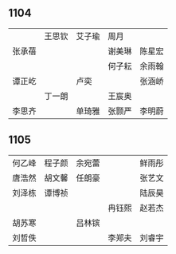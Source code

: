 ## 1104
|     |     |     |     |     |
| --- | --- | --- | --- | --- |
|  | 王思钦 | 艾子瑜 | 周月 |  |
| 张承蓓 |  |  | 谢美琳 | 陈星宏 |
|  |  |  | 何子耘 | 余雨翰 |
| 谭正屹 |  | 卢奕 |  | 张涵峤 |
|  | 丁一朗 |  | 王宸奥 |  |
| 李思齐 |  | 单琦雅 | 张颢严 | 李明蔚 |

## 1105
|     |     |     |     |     |
| --- | --- | --- | --- | --- |
| 何乙峰 | 程子颜 | 余宛蕾 |  | 鲜雨彤 |
| 唐浩然 | 胡文馨 | 任朗豪 |  | 张艺文 |
| 刘泽栋 | 谭博祯 |  |  | 陆辰昊 |
|  |  |  | 冉钰熙 | 赵若杰 |
| 胡苏寒 |  | 吕林镔 |  |  |
| 刘哲佚 |  |  | 李郑夫 | 刘睿宇 |

